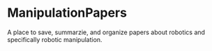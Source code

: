 # ManipulationPapers
A place to save, summarzie, and organize papers about robotics and specifically robotic manipulation.
